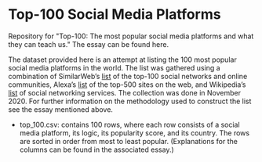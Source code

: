 # Top-100 Social Media Platforms

Repository for "Top-100: The most popular social media platforms and what they can teach us." The essay can be found here.

The dataset provided here is an attempt at listing the 100 most popular social media platforms in the world. The list was gathered using a combination of SimilarWeb’s [list](https://www.similarweb.com/top-websites/category/computers-electronics-and-technology/social-networks-and-online-communities/) of the top-100 social networks and online communities, Alexa’s [list](https://www.alexa.com/topsites) of the top-500 sites on the web, and Wikipedia’s [list](https://en.wikipedia.org/wiki/List_of_social_networking_services) of social networking services. The collection was done in November 2020. For further information on the methodology used to construct the list see the essay mentioned above.

* top_100.csv: contains 100 rows, where each row consists of a social media platform, its logic, its popularity score, and its country. The rows are sorted in order from most to least popular. (Explanations for the columns can be found in the associated essay.)
